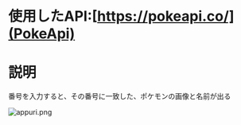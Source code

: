 # 使用したAPI:[https://pokeapi.co/](PokeApi)  

# 説明  

番号を入力すると、その番号に一致した、ポケモンの画像と名前が出る  

![appuri.png](/home/s21007/Pictures/スクリーンショット)
